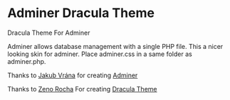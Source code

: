 # Adminer Dracula Theme
Dracula Theme For Adminer

Adminer allows database management with a single PHP file. This a nicer looking skin for adminer. Place adminer.css in a same folder as adminer.php.

Thanks to [Jakub Vrána](https://www.vrana.cz/) for creating [Adminer](https://www.adminer.org/)

Thanks to [Zeno Rocha](https://zenorocha.com/) For creating [Dracula Theme](https://draculatheme.com/)
